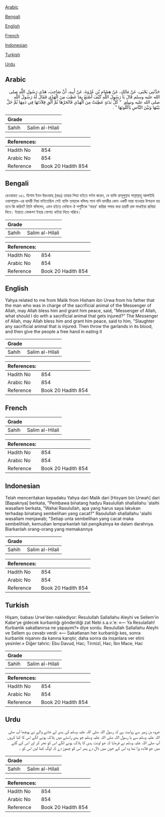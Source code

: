 [Arabic](#arabic)

[Bengali](#bengali)

[English](#english)

[French](#french)

[Indonesian](#indonesian)

[Turkish](#turkish)

[Urdu](#urdu)

## Arabic


<div dir="rtl" lang="ar" style={{fontSize:'larger',backgroundColor:'#f8f9fa',padding:20}}>
حَدَّثَنِي يَحْيَى، عَنْ مَالِكٍ، عَنْ هِشَامِ بْنِ عُرْوَةَ، عَنْ أَبِيهِ، أَنَّ صَاحِبَ، هَدْىِ رَسُولِ اللَّهِ صلى الله عليه وسلم قَالَ يَا رَسُولَ اللَّهِ كَيْفَ أَصْنَعُ بِمَا عَطِبَ مِنَ الْهَدْىِ فَقَالَ لَهُ رَسُولُ اللَّهِ صلى الله عليه وسلم ‏ "‏ كُلُّ بَدَنَةٍ عَطِبَتْ مِنَ الْهَدْىِ فَانْحَرْهَا ثُمَّ أَلْقِ قِلاَدَتَهَا فِي دَمِهَا ثُمَّ خَلِّ بَيْنَهَا وَبَيْنَ النَّاسِ يَأْكُلُونَهَا ‏"‏ ‏.‏
</div>
<div style={{backgroundColor:'#f8f9fa',padding:20, marginBottom: 10}}><table> <thead> <tr> <th>Grade</th> <th></th> </tr> </thead> <tbody> <tr><td>Sahih</td><td>Salim al-Hilali</td></tr></tbody></table><table> <thead> <tr> <th>References:</th> <th></th> </tr> </thead> <tbody><tr><td>Hadith No</td><td>854</td></tr><tr><td>Arabic No</td><td>854</td></tr><tr><td>Reference</td><td>Book 20 Hadith 854</td></tr></tbody></table></div>

## Bengali


<div dir="ltr" lang="bn" style={{fontSize:'larger',backgroundColor:'#f8f9fa',padding:20}}>
রেওয়ায়ত ১৫১. হিশাম ইবন উরওয়াহ্ (রহঃ) তাহার পিতা হইতে বর্ণনা করেন, যে ব্যক্তি রাসূলুল্লাহ সাল্লাল্লাহু আলাইহি ওয়াসাল্লাম-এর হাদয়ী নিয়া যাইতেছিল সেই ব্যক্তি তাহাকে বলিলঃ পথে যদি হাদয়ীর কোন একটি মারা যাওয়ার উপক্রম হয় তবে কি করিব? তিনি বলিলেন, এমন হইতে দেখিলে ঐ পশুটিকে 'নাহর' করিয়া গলায় বাধা হারটি রক্ত মাখাইয়া রাখিয়া দিবে। ইহাতে লোকগণ ইহার গোশত খাইয়া নিতে পরিবে।
</div>
<div style={{backgroundColor:'#f8f9fa',padding:20, marginBottom: 10}}><table> <thead> <tr> <th>Grade</th> <th></th> </tr> </thead> <tbody> <tr><td>Sahih</td><td>Salim al-Hilali</td></tr></tbody></table><table> <thead> <tr> <th>References:</th> <th></th> </tr> </thead> <tbody><tr><td>Hadith No</td><td>854</td></tr><tr><td>Arabic No</td><td>854</td></tr><tr><td>Reference</td><td>Book 20 Hadith 854</td></tr></tbody></table></div>

## English


<div dir="ltr" lang="en" style={{fontSize:'larger',backgroundColor:'#f8f9fa',padding:20}}>
Yahya related to me from Malik from Hisham ibn Urwa from his father that the man who was in charge of the sacrificial animal of the Messenger of Allah, may Allah bless him and grant him peace, said, "Messenger of Allah, what should I do with a sacrificial animal that gets injured?" The Messenger of Allah, may Allah bless him and grant him peace, said to him, "Slaughter any sacrificial animal that is injured. Then throw the garlands in its blood, and then give the people a free hand in eating it
</div>
<div style={{backgroundColor:'#f8f9fa',padding:20, marginBottom: 10}}><table> <thead> <tr> <th>Grade</th> <th></th> </tr> </thead> <tbody> <tr><td>Sahih</td><td>Salim al-Hilali</td></tr></tbody></table><table> <thead> <tr> <th>References:</th> <th></th> </tr> </thead> <tbody><tr><td>Hadith No</td><td>854</td></tr><tr><td>Arabic No</td><td>854</td></tr><tr><td>Reference</td><td>Book 20 Hadith 854</td></tr></tbody></table></div>

## French


<div dir="ltr" lang="fr" style={{fontSize:'larger',backgroundColor:'#f8f9fa',padding:20}}>

</div>
<div style={{backgroundColor:'#f8f9fa',padding:20, marginBottom: 10}}><table> <thead> <tr> <th>Grade</th> <th></th> </tr> </thead> <tbody> <tr><td>Sahih</td><td>Salim al-Hilali</td></tr></tbody></table><table> <thead> <tr> <th>References:</th> <th></th> </tr> </thead> <tbody><tr><td>Hadith No</td><td>854</td></tr><tr><td>Arabic No</td><td>854</td></tr><tr><td>Reference</td><td>Book 20 Hadith 854</td></tr></tbody></table></div>

## Indonesian


<div dir="ltr" lang="id" style={{fontSize:'larger',backgroundColor:'#f8f9fa',padding:20}}>
Telah menceritakan kepadaku Yahya dari Malik dari [Hisyam bin Urwah] dari [Bapaknya] berkata, "Pembawa binatang hadyu Rasulullah shallallahu 'alaihi wasallam berkata, "Wahai Rasulullah, apa yang harus saya lakukan terhadap binatang sembelihan yang cacat?" Rasulullah shallallahu 'alaihi wasallam menjawab; "Setiap unta sembelihan yang cacat maka sembelihlah, kemudian lemparkanlah tali pengikatnya ke dalam darahnya. Biarkanlah orang-orang yang memakannya
</div>
<div style={{backgroundColor:'#f8f9fa',padding:20, marginBottom: 10}}><table> <thead> <tr> <th>Grade</th> <th></th> </tr> </thead> <tbody> <tr><td>Sahih</td><td>Salim al-Hilali</td></tr></tbody></table><table> <thead> <tr> <th>References:</th> <th></th> </tr> </thead> <tbody><tr><td>Hadith No</td><td>854</td></tr><tr><td>Arabic No</td><td>854</td></tr><tr><td>Reference</td><td>Book 20 Hadith 854</td></tr></tbody></table></div>

## Turkish


<div dir="ltr" lang="tr" style={{fontSize:'larger',backgroundColor:'#f8f9fa',padding:20}}>
Hişam, babası Urve'den naklediyor: Resulullah Sallallahu Aleyhi ve Sellem'in Kabe'ye gidecek kurbanlığı gönderdiği zat Nebi s.a.v.'e: «— Ya Resulallah! Kurbanlık sakatlanırsa ne yapayım?» diye sordu. Resulullah Sallallahu Aleyhi ve Sellem şu cevabı verdi: «— Sakatlanan her kurbanlığı kes, sonra kurbanlık nişanını da kanına karıştır, daha sonra da insanlara ver etini yesinler.» Diğer tahric: Ebu Davud, Hac; Tirmizî, Hac; İbn Mace, Hac
</div>
<div style={{backgroundColor:'#f8f9fa',padding:20, marginBottom: 10}}><table> <thead> <tr> <th>Grade</th> <th></th> </tr> </thead> <tbody> <tr><td>Sahih</td><td>Salim al-Hilali</td></tr></tbody></table><table> <thead> <tr> <th>References:</th> <th></th> </tr> </thead> <tbody><tr><td>Hadith No</td><td>854</td></tr><tr><td>Arabic No</td><td>854</td></tr><tr><td>Reference</td><td>Book 20 Hadith 854</td></tr></tbody></table></div>

## Urdu


<div dir="rtl" lang="ur" style={{fontSize:'larger',backgroundColor:'#f8f9fa',padding:20}}>
عروہ بن زبیر سے روایت ہے کہ رسول اللہ صلی اللہ علیہ وسلم کی ہدی لے جانے والے نے پوچھا آپ صلی اللہ علیہ وسلم سے یا رسول اللہ صلی اللہ علیہ وسلم جو ہدی راستے میں ہلاک ہونے لگے اس کا کیا کروں آپ صلی اللہ علیہ وسلم نے فرمایا کہ جو اونٹ ہدی کا ہلاک ہونے لگے اس کو نحر کر اور اس کے گلے میں جو قلادہ پڑا تھا وہ اس کے خون میں ڈال دے پھر اس کو چھوڑ دے کہ لوگ کھا لیں اس کو ۔
</div>
<div style={{backgroundColor:'#f8f9fa',padding:20, marginBottom: 10}}><table> <thead> <tr> <th>Grade</th> <th></th> </tr> </thead> <tbody> <tr><td>Sahih</td><td>Salim al-Hilali</td></tr></tbody></table><table> <thead> <tr> <th>References:</th> <th></th> </tr> </thead> <tbody><tr><td>Hadith No</td><td>854</td></tr><tr><td>Arabic No</td><td>854</td></tr><tr><td>Reference</td><td>Book 20 Hadith 854</td></tr></tbody></table></div>